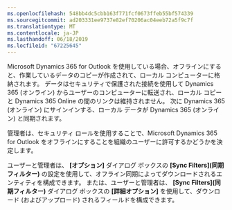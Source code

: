 ```yaml
---
ms.openlocfilehash: 548bb4dc5cbb163f771fcf0673ffeb55bf574339
ms.sourcegitcommit: ad203331ee9737e82ef70206ac04eeb72a5f9c7f
ms.translationtype: MT
ms.contentlocale: ja-JP
ms.lasthandoff: 06/18/2019
ms.locfileid: "67225645"
---
```

Microsoft Dynamics 365 for Outlook を使用している場合、オフラインにすると、作業しているデータのコピーが作成されて、ローカル コンピューターに格納されます。 データはセキュリティで保護された接続を使用して Dynamics 365 (オンライン) からユーザーのコンピューターに転送され、ローカル コピーと Dynamics 365 Online の間のリンクは維持されません。 次に Dynamics 365 (オンライン) にサインインする、ローカル データが Dynamics 365 (オンライン) と同期されます。  
  
 管理者は、セキュリティ ロールを使用することで、Microsoft Dynamics 365 for Outlook をオフラインにすることを組織のユーザーに許可するかどうかを決定します。  
  
 ユーザーと管理者は、 **[オプション]** ダイアログ ボックスの **[Sync Filters]\(同期フィルター\)** の設定を使用して、オフライン同期によってダウンロードされるエンティティを構成できます。 または、ユーザーと管理者は、 **[Sync Filters]\(同期フィルター\)** ダイアログ ボックスの **[詳細オプション]** を使用して、ダウンロード (およびアップロード) されるフィールドを構成できます。